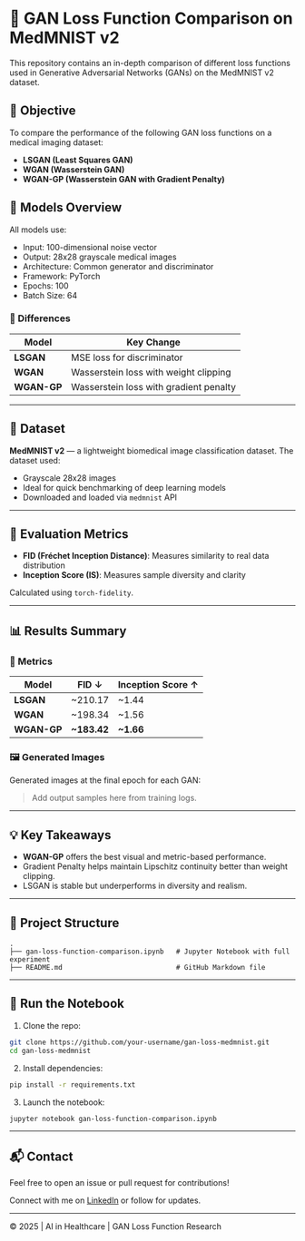 
# 🔬 GAN Loss Function Comparison on MedMNIST v2

This repository contains an in-depth comparison of different loss functions used in Generative Adversarial Networks (GANs) on the MedMNIST v2 dataset.

## 📌 Objective

To compare the performance of the following GAN loss functions on a medical imaging dataset:
- **LSGAN (Least Squares GAN)**
- **WGAN (Wasserstein GAN)**
- **WGAN-GP (Wasserstein GAN with Gradient Penalty)**

## 🧠 Models Overview

All models use:
- Input: 100-dimensional noise vector
- Output: 28x28 grayscale medical images
- Architecture: Common generator and discriminator
- Framework: PyTorch
- Epochs: 100
- Batch Size: 64

### 🔁 Differences

| Model     | Key Change                        |
|-----------|-----------------------------------|
| **LSGAN** | MSE loss for discriminator        |
| **WGAN**  | Wasserstein loss with weight clipping |
| **WGAN-GP** | Wasserstein loss with gradient penalty |

---

## 🧬 Dataset

**MedMNIST v2** — a lightweight biomedical image classification dataset. The dataset used:
- Grayscale 28x28 images
- Ideal for quick benchmarking of deep learning models
- Downloaded and loaded via `medmnist` API

---

## 🧪 Evaluation Metrics

- **FID (Fréchet Inception Distance)**: Measures similarity to real data distribution
- **Inception Score (IS)**: Measures sample diversity and clarity

Calculated using `torch-fidelity`.

---

## 📊 Results Summary

### 🔢 Metrics

| Model     | FID ↓       | Inception Score ↑ |
|-----------|-------------|-------------------|
| **LSGAN** | ~210.17     | ~1.44             |
| **WGAN**  | ~198.34     | ~1.56             |
| **WGAN-GP** | **~183.42** | **~1.66**         |

### 🖼️ Generated Images

Generated images at the final epoch for each GAN:

> Add output samples here from training logs.

---

## 💡 Key Takeaways

- **WGAN-GP** offers the best visual and metric-based performance.
- Gradient Penalty helps maintain Lipschitz continuity better than weight clipping.
- LSGAN is stable but underperforms in diversity and realism.

---

## 📂 Project Structure

```
.
├── gan-loss-function-comparison.ipynb   # Jupyter Notebook with full experiment
├── README.md                            # GitHub Markdown file
```

---

## 🚀 Run the Notebook

1. Clone the repo:
```bash
git clone https://github.com/your-username/gan-loss-medmnist.git
cd gan-loss-medmnist
```

2. Install dependencies:
```bash
pip install -r requirements.txt
```

3. Launch the notebook:
```bash
jupyter notebook gan-loss-function-comparison.ipynb
```

---


## 📬 Contact

Feel free to open an issue or pull request for contributions!

Connect with me on [LinkedIn](https://www.linkedin.com/in/kalyanitewari/) or follow for updates.

---

© 2025 | AI in Healthcare | GAN Loss Function Research
